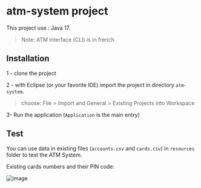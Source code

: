 # atm-system project 

This project use : Java 17.
>Note: ATM interface (CLI) is in french

## Installation
 1 - clone the project
 
 2 - with Eclipse (or your favorite IDE) import the project in directory `atm-system`.
> choose: File > Import and  General > Existing Projects into Workspace

 3- Run the application (`Application` is the main entry)

## Test
You can use data in existing files (`accounts.csv` and `cards.csv`) in `resources` folder to test the ATM System.

Existing cards numbers and their PIN code:

![image](https://github.com/user-attachments/assets/43d7f9e5-67fc-49bd-82a9-a688d1349b2b)
